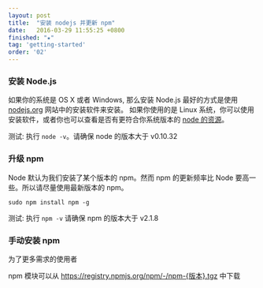 ```yaml
---
layout: post
title:  "安装 nodejs 并更新 npm"
date:   2016-03-29 11:55:25 +0800
finished: "★"
tag: 'getting-started'
order: '02'
---
```


### 安装 Node.js

如果你的系统是 OS X 或者 Windows, 那么安装 Node.js 最好的方式是使用 [nodejs.org](https://nodejs.org/en/) 网站中的安装软件来安装。
如果你使用的是 Linux 系统，你可以使用安装软件，或者你也可以查看是否有更符合你系统版本的 [node 的资源](https://github.com/nodesource/distributions)。

测试: 执行 `node -v`。请确保 node 的版本大于 v0.10.32

### 升级 npm

Node 默认为我们安装了某个版本的 npm。然而 npm 的更新频率比 Node 要高一些。所以请尽量使用最新版本的 npm。

`sudo npm install npm -g`


测试: 执行 `npm -v` 请确保 npm 的版本大于 v2.1.8


### 手动安装 npm

为了更多需求的使用者

npm 模块可以从 https://registry.npmjs.org/npm/-/npm-{版本}.tgz 中下载
